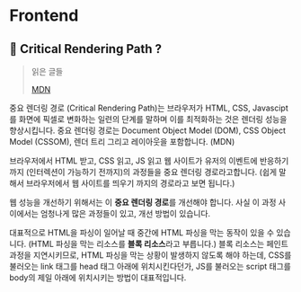# Frontend

## 🤔 Critical Rendering Path ?

> 읽은 글들
>
> [MDN](https://developer.mozilla.org/ko/docs/Web/Performance/Critical_rendering_path)

중요 렌더링 경로 (Critical Rendering Path)는 브라우저가 HTML, CSS, Javascipt를 화면에 픽셀로 변화하는 일련의 단계를 말하며 이를 최적화하는 것은 렌더링 성능을 향상시킵니다. 중요 렌더링 경로는 Document Object Model (DOM), CSS Object Model (CSSOM), 렌더 트리 그리고 레이아웃을 포함합니다. (MDN)

브라우저에서 HTML 받고, CSS 읽고, JS 읽고 웹 사이트가 유저의 이벤트에 반응하기 까지 (인터렉션이 가능하기 전까지)의 과정들을 중요 렌더링 경로라고합니다. (쉽게 말해서 브라우저에서 웹 사이트를 띄우기 까지의 경로라고 보면 됩니다.)

웹 성능을 개선하기 위해서는 이 **중요 렌더링 경로**를 개선해야 합니다. 사실 이 과정 사이에서는 엄청나게 많은 과정들이 있고, 개선 방법이 있습니다.

대표적으로 HTML을 파싱이 일어날 때 중간에 HTML 파싱을 막는 동작이 있을 수 있습니다. (HTML 파싱을 막는 리소스를 **블록 리소스**라고 부릅니다.) 블록 리소스는 페인트 과정을 지연시키므로, HTML 파싱을 막는 상황이 발생하지 않도록 해야 하는데, CSS를 불러오는 link 태그를 head 태그 아래에 위치시킨다던가, JS를 불러오는 script 태그를 body의 제일 아래에 위치시키는 방법이 대표적입니다.
